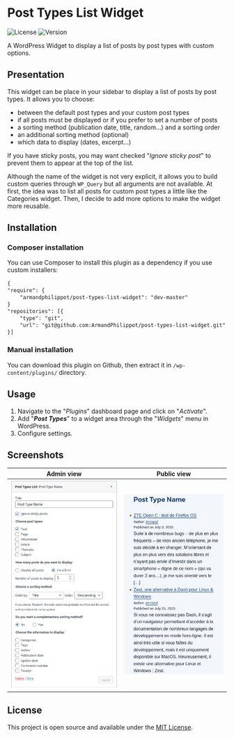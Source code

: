# Post Types List Widget

![License](https://img.shields.io/github/license/ArmandPhilippot/post-types-list-widget?color=blue&colorA=4c4f56&label=License&style=flat-square) ![Version](https://img.shields.io/github/package-json/v/ArmandPhilippot/post-types-list-widget?color=blue&colorA=4c4f56&label=Version&style=flat-square)

A WordPress Widget to display a list of posts by post types with custom options.

## Presentation

This widget can be place in your sidebar to display a list of posts by post types. It allows you to choose:

-   between the default post types and your custom post types
-   if all posts must be displayed or if you prefer to set a number of posts
-   a sorting method (publication date, title, random...) and a sorting order
-   an additional sorting method (optional)
-   which data to display (dates, excerpt...)

If you have sticky posts, you may want checked "_Ignore sticky post_" to prevent them to appear at the top of the list.

Although the name of the widget is not very explicit, it allows you to build custom queries through `WP_Query` but all arguments are not available. At first, the idea was to list all posts for custom post types a little like the Categories widget. Then, I decide to add more options to make the widget more reusable.

## Installation

### Composer installation

You can use Composer to install this plugin as a dependency if you use custom installers:

```
{
"require": {
    "armandphilippot/post-types-list-widget": "dev-master"
}
"repositories": [{
    "type": "git",
    "url": "git@github.com:ArmandPhilippot/post-types-list-widget.git"
}]
```

### Manual installation

You can download this plugin on Github, then extract it in `/wp-content/plugins/` directory.

## Usage

1. Navigate to the "_Plugins_" dashboard page and click on "_Activate_".
2. Add "_**Post Types**_" to a widget area through the "_Widgets_" menu in WordPress.
3. Configure settings.

## Screenshots

| Admin view                                                 | Public view                                                  |
| ---------------------------------------------------------- | ------------------------------------------------------------ |
| ![Admin view](assets/img/post-types-list-widget-admin.jpg) | ![Public view](assets/img/post-types-list-widget-public.jpg) |

## License

This project is open source and available under the [MIT License](https://github.com/ArmandPhilippot/post-types-list-widget/blob/master/LICENSE).
